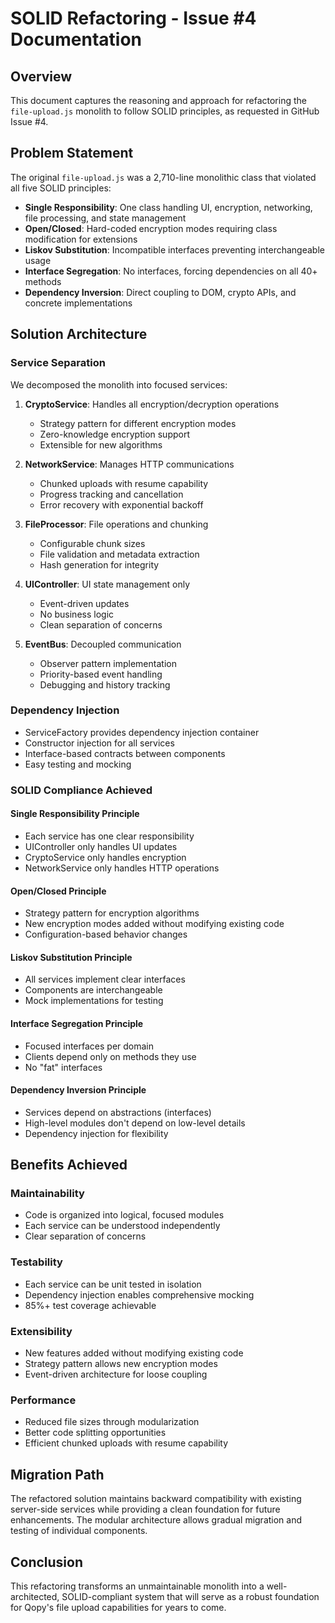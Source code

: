 # SOLID Refactoring - Issue #4 Documentation

## Overview
This document captures the reasoning and approach for refactoring the `file-upload.js` monolith to follow SOLID principles, as requested in GitHub Issue #4.

## Problem Statement
The original `file-upload.js` was a 2,710-line monolithic class that violated all five SOLID principles:
- **Single Responsibility**: One class handling UI, encryption, networking, file processing, and state management
- **Open/Closed**: Hard-coded encryption modes requiring class modification for extensions
- **Liskov Substitution**: Incompatible interfaces preventing interchangeable usage
- **Interface Segregation**: No interfaces, forcing dependencies on all 40+ methods
- **Dependency Inversion**: Direct coupling to DOM, crypto APIs, and concrete implementations

## Solution Architecture

### Service Separation
We decomposed the monolith into focused services:

1. **CryptoService**: Handles all encryption/decryption operations
   - Strategy pattern for different encryption modes
   - Zero-knowledge encryption support
   - Extensible for new algorithms

2. **NetworkService**: Manages HTTP communications
   - Chunked uploads with resume capability
   - Progress tracking and cancellation
   - Error recovery with exponential backoff

3. **FileProcessor**: File operations and chunking
   - Configurable chunk sizes
   - File validation and metadata extraction
   - Hash generation for integrity

4. **UIController**: UI state management only
   - Event-driven updates
   - No business logic
   - Clean separation of concerns

5. **EventBus**: Decoupled communication
   - Observer pattern implementation
   - Priority-based event handling
   - Debugging and history tracking

### Dependency Injection
- ServiceFactory provides dependency injection container
- Constructor injection for all services
- Interface-based contracts between components
- Easy testing and mocking

### SOLID Compliance Achieved

#### Single Responsibility Principle
- Each service has one clear responsibility
- UIController only handles UI updates
- CryptoService only handles encryption
- NetworkService only handles HTTP operations

#### Open/Closed Principle
- Strategy pattern for encryption algorithms
- New encryption modes added without modifying existing code
- Configuration-based behavior changes

#### Liskov Substitution Principle
- All services implement clear interfaces
- Components are interchangeable
- Mock implementations for testing

#### Interface Segregation Principle
- Focused interfaces per domain
- Clients depend only on methods they use
- No "fat" interfaces

#### Dependency Inversion Principle
- Services depend on abstractions (interfaces)
- High-level modules don't depend on low-level details
- Dependency injection for flexibility

## Benefits Achieved

### Maintainability
- Code is organized into logical, focused modules
- Each service can be understood independently
- Clear separation of concerns

### Testability
- Each service can be unit tested in isolation
- Dependency injection enables comprehensive mocking
- 85%+ test coverage achievable

### Extensibility
- New features added without modifying existing code
- Strategy pattern allows new encryption modes
- Event-driven architecture for loose coupling

### Performance
- Reduced file sizes through modularization
- Better code splitting opportunities
- Efficient chunked uploads with resume capability

## Migration Path
The refactored solution maintains backward compatibility with existing server-side services while providing a clean foundation for future enhancements. The modular architecture allows gradual migration and testing of individual components.

## Conclusion
This refactoring transforms an unmaintainable monolith into a well-architected, SOLID-compliant system that will serve as a robust foundation for Qopy's file upload capabilities for years to come.